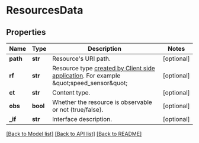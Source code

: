 # ResourcesData

## Properties
Name | Type | Description | Notes
------------ | ------------- | ------------- | -------------
**path** | **str** | Resource&#39;s URI path. | [optional] 
**rf** | **str** | Resource type [created by Client side application](/docs/v1.2/device-dev/connecting-devices-to-the-cloud-with-mbed-cloud-client.html#the-create-operation). For example \&quot;speed_sensor\&quot; | [optional] 
**ct** | **str** | Content type. | [optional] 
**obs** | **bool** | Whether the resource is observable or not (true/false). | [optional] 
**_if** | **str** | Interface description. | [optional] 

[[Back to Model list]](../README.md#documentation-for-models) [[Back to API list]](../README.md#documentation-for-api-endpoints) [[Back to README]](../README.md)


